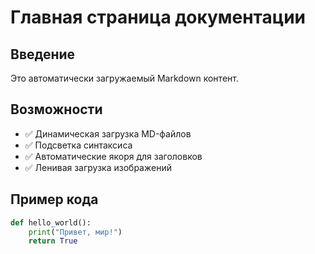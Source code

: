 # Главная страница документации

## Введение

Это автоматически загружаемый Markdown контент.

## Возможности

- ✅ Динамическая загрузка MD-файлов
- ✅ Подсветка синтаксиса
- ✅ Автоматические якоря для заголовков
- ✅ Ленивая загрузка изображений

## Пример кода

```python
def hello_world():
    print("Привет, мир!")
    return True